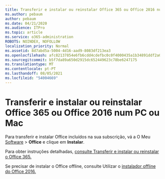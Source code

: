 ```yaml
---
title: Transferir e instalar ou reinstalar Office 365 ou Office 2016 num PC ou Mac
ms.author: pebaum
author: pebaum
ms.date: 04/21/2020
ms.audience: ITPro
ms.topic: article
ms.service: o365-administration
ROBOTS: NOINDEX, NOFOLLOW
localization_priority: Normal
ms.assetid: 8d7abd5a-5004-4d16-aad9-8083df213ea3
ms.openlocfilehash: afc82137854e6fb6cdd4cdefbc0c0f4000435a1b34891ddf2a029dcff2ceffa8
ms.sourcegitcommit: b5f7da89a650d2915dc652449623c78be6247175
ms.translationtype: MT
ms.contentlocale: pt-PT
ms.lasthandoff: 08/05/2021
ms.locfileid: "54004669"
---
```

# <a name="download-and-install-or-reinstall-office-365-or-office-2016-on-a-pc-or-mac"></a>Transferir e instalar ou reinstalar Office 365 ou Office 2016 num PC ou Mac

Para transferir e instalar Office incluídos na sua subscrição, vá a O Meu [Software](https://portal.office.com/OLS/MySoftware.aspx) \> **Office** e clique em **Instalar**. 
  
Para obter instruções detalhadas, [consulte Transferir e instalar ou reinstalar o Office 365.](https://support.office.com/article/4414eaaf-0478-48be-9c42-23adc471665816658?wt.mc_id=O365_Admin_Alch)
  
Se precisar de instalar o Office offline, consulte Utilizar o [instalador offline do Office 2016.](https://support.office.com/article/f0a85fe7-118f-41cb-a791-d59cef96ad1c?wt.mc_id=O365_Admin_Alch#OfficePlans=Office_for_business)
  

